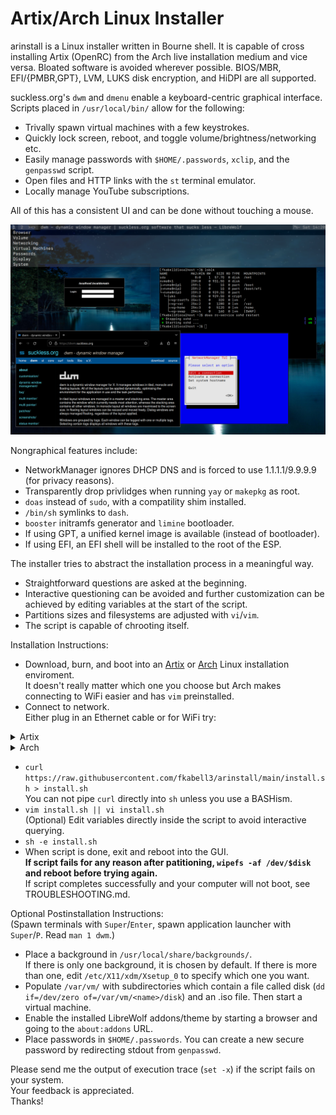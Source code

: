 # Artix/Arch Linux Installer

arinstall is a Linux installer written in Bourne shell. It is capable of cross installing Artix (OpenRC) from the Arch live installation medium and vice versa. Bloated software is avoided wherever possible. BIOS/MBR, EFI/{PMBR,GPT}, LVM, LUKS disk encryption, and HiDPI are all supported.<br>

suckless.org's `dwm` and `dmenu` enable a keyboard-centric graphical interface. Scripts placed in `/usr/local/bin/` allow for the following:

* Trivally spawn virtual machines with a few keystrokes.
* Quickly lock screen, reboot, and toggle volume/brightness/networking etc.
* Easily manage passwords with `$HOME/.passwords`, `xclip`, and the `genpasswd` script.
* Open files and HTTP links with the `st` terminal emulator.
* Locally manage YouTube subscriptions.

All of this has a consistent UI and can be done without touching a mouse.

<img width="1000" src="https://github.com/fkabell3/arinstall/blob/main/gui.png">

Nongraphical features include:

* NetworkManager ignores DHCP DNS and is forced to use 1.1.1.1/9.9.9.9 (for privacy reasons).
* Transparently drop privlidges when running `yay` or `makepkg` as root.
* `doas` instead of `sudo`, with a compatility shim installed.
* `/bin/sh` symlinks to `dash`.
* `booster` initramfs generator and `limine` bootloader.
* If using GPT, a unified kernel image is available (instead of bootloader).
* If using EFI, an EFI shell will be installed to the root of the ESP.

The installer tries to abstract the installation process in a meaningful way.

* Straightforward questions are asked at the beginning.
* Interactive questioning can be avoided and further customization can be achieved by editing variables at the start of the script.
* Partitions sizes and filesystems are adjusted with `vi`/`vim`.
* The script is capable of chrooting itself.

Installation Instructions:

* Download, burn, and boot into an [Artix](https://artixlinux.org/download.php) or [Arch](https://archlinux.org/download/) Linux installation enviroment.<br>
It doesn't really matter which one you choose but Arch makes connecting to WiFi easier and has `vim` preinstalled.
* Connect to network.<br>
Either plug in an Ethernet cable or for WiFi try:<br>
<details>
  <summary>Artix</summary>

`rfkill`<br>
`<num>` is the number in the first field of the line whos second field is `wlan`<br>
`rfkill unblock <num>`<br>
<br>
`connmanctl`<br>
`connmanctl> scan wifi`<br>
`connmanctl> services`<br>
`connmanctl> agent on`<br>
`<ID>` is the second field of the line containing your SSID (string starting with `wifi_`)<br>
Note that tab completion is available<br>
`connmanctl> connect <ID>`<br>

</details>

<details>
  <summary>Arch</summary>
  
`iwctl -P '<PSK>' station <iface> connect '<SSID>'`

</details>

* `curl https://raw.githubusercontent.com/fkabell3/arinstall/main/install.sh > install.sh`<br>
You can not pipe `curl` directly into `sh` unless you use a BASHism.
* `vim install.sh || vi install.sh`<br>
(Optional) Edit variables directly inside the script to avoid interactive querying.
* `sh -e install.sh`
* When script is done, exit and reboot into the GUI.<br>
**If script fails for any reason after patitioning, `wipefs -af /dev/$disk` and reboot before trying again.**<br>
If script completes successfully and your computer will not boot, see TROUBLESHOOTING.md.<br>

Optional Postinstallation Instructions:<br>
(Spawn terminals with `Super`/`Enter`, spawn application launcher with `Super`/`P`. Read `man 1 dwm`.)
* Place a background in `/usr/local/share/backgrounds/`.<br>
If there is only one background, it is chosen by default. If there is more than one, edit `/etc/X11/xdm/Xsetup_0` to specify which one you want.<br>
* Populate `/var/vm/` with subdirectories which contain a file called disk (`dd if=/dev/zero of=/var/vm/<name>/disk`) and an .iso file. Then start a virtual machine.
* Enable the installed LibreWolf addons/theme by starting a browser and going to the `about:addons` URL.
* Place passwords in `$HOME/.passwords`. You can create a new secure password by redirecting stdout from `genpasswd`.

Please send me the output of execution trace (`set -x`) if the script fails on your system.<br>
Your feedback is appreciated.<br>
Thanks!
